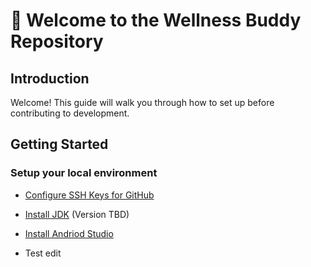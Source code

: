 # 👋 Welcome to the Wellness Buddy Repository

## Introduction

Welcome! This guide will walk you through how to set up before contributing to development.

## Getting Started
### Setup your local environment

- [Configure SSH Keys for GitHub](https://docs.github.com/en/authentication/connecting-to-github-with-ssh)
- [Install JDK](https://www.oracle.com/java/technologies/downloads/) (Version TBD)
- [Install Andriod Studio](https://developer.android.com/studio)

- Test edit



